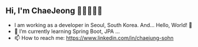 ## Hi, I'm ChaeJeong 👋🏻🧑🏻‍💻
-  I am working as a developer in Seoul, South Korea. And... Hello, World! 🎃
- 🌱 I’m currently learning Spring Boot, JPA ...
- 📫 How to reach me: https://www.linkedin.com/in/chaejung-sohn
  




<!--

## :fire: My Stats :

  [![GitHub Streak](http://github-readme-streak-stats.herokuapp.com?user=chaejeongsohn&date_format=M%20j%5B%2C%20Y%5D)](https://github.com/chaejeongsohn)


**chaejeongsohn/chaejeongsohn** is a ✨ _special_ ✨ repository because its `README.md` (this file) appears on your GitHub profile.
## :woman_technologist: About Me :
Here are some ideas to get you started:

- 🔭 I’m currently working on ...
- 🌱 I’m currently learning ...
- 👯 I’m looking to collaborate on ...
- 🤔 I’m looking for help with ...
- 💬 Ask me about ...
- 📫 How to reach me: ...
- 😄 Pronouns: ...
- ⚡ Fun fact: ...
-->
